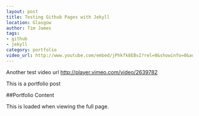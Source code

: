 ```yaml
---
layout: post
title: Testing Github Pages with Jekyll
location: Glasgow
author: Tim James
tags:
- github
- jekyll
category: portfolio
video_url: http://www.youtube.com/embed/jPhkfk8EBsI?rel=0&showinfo=0&autohide=1hd=1&wmode=transparent
---
```


Another test video url http://player.vimeo.com/video/2639782

This is a portfolio post

<!--excerpt-->

##Portfolio Content

This is loaded when viewing the full page.

